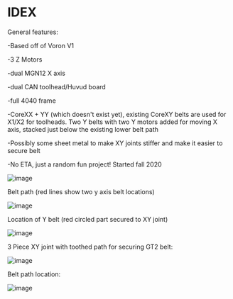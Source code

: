 # IDEX

General features:

-Based off of Voron V1

-3 Z Motors

-dual MGN12 X axis

-dual CAN toolhead/Huvud board

-full 4040 frame

-CoreXX + YY (which doesn't exist yet), existing CoreXY belts are used for X1/X2 for toolheads. Two Y belts with two Y motors added for moving X axis, stacked just below the existing lower belt path

-Possibly some sheet metal to make XY joints stiffer and make it easier to secure belt

-No ETA, just a random fun project! Started fall 2020

![image](https://user-images.githubusercontent.com/11861478/123529549-5e0dea80-d6bf-11eb-86b3-936369a76c03.png)

Belt path (red lines show two y axis belt locations)

![image](https://user-images.githubusercontent.com/11861478/123529683-c6110080-d6c0-11eb-9d99-0d092793409a.png)

Location of Y belt (red circled part secured to XY joint)

![image](https://user-images.githubusercontent.com/11861478/123529692-e04ade80-d6c0-11eb-89f4-db27764862d5.png)

3 Piece XY joint with toothed path for securing GT2 belt:

![image](https://user-images.githubusercontent.com/11861478/123529725-230cb680-d6c1-11eb-827b-00a7a65c53ea.png)

Belt path location:

![image](https://user-images.githubusercontent.com/11861478/123529731-33bd2c80-d6c1-11eb-892e-90a09d37c957.png)
